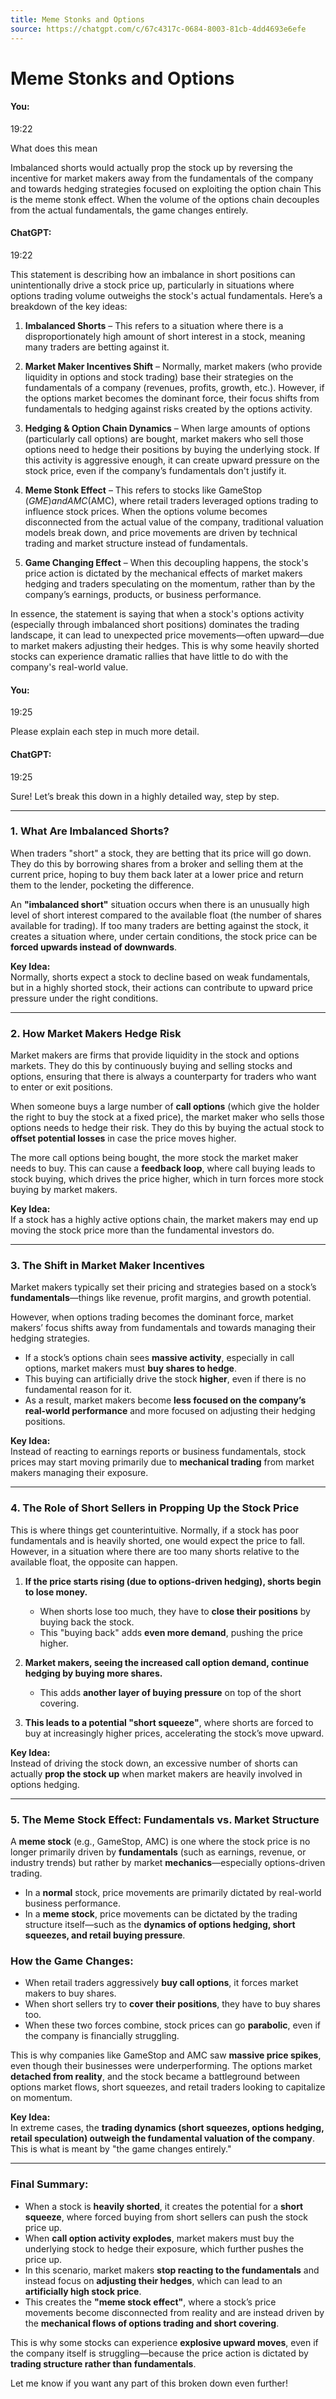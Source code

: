 ```yaml
---
title: Meme Stonks and Options
source: https://chatgpt.com/c/67c4317c-0684-8003-81cb-4dd4693e6efe
---
```


# Meme Stonks and Options

#### You:
<time datetime="2025-03-02T10:22:51.808Z" title="3/2/2025, 7:22:51 PM">19:22</time>

What does this mean 

Imbalanced shorts would actually prop the stock up by reversing the incentive for market makers away from the fundamentals of the company and towards hedging strategies focused on exploiting the option chain
This is the meme stonk effect. When the volume of the options chain decouples from the actual fundamentals, the game changes entirely.


#### ChatGPT:
<time datetime="2025-03-02T10:22:52.367Z" title="3/2/2025, 7:22:52 PM">19:22</time>

This statement is describing how an imbalance in short positions can unintentionally drive a stock price up, particularly in situations where options trading volume outweighs the stock's actual fundamentals. Here’s a breakdown of the key ideas:

1. **Imbalanced Shorts** – This refers to a situation where there is a disproportionately high amount of short interest in a stock, meaning many traders are betting against it.

2. **Market Maker Incentives Shift** – Normally, market makers (who provide liquidity in options and stock trading) base their strategies on the fundamentals of a company (revenues, profits, growth, etc.). However, if the options market becomes the dominant force, their focus shifts from fundamentals to hedging against risks created by the options activity.

3. **Hedging & Option Chain Dynamics** – When large amounts of options (particularly call options) are bought, market makers who sell those options need to hedge their positions by buying the underlying stock. If this activity is aggressive enough, it can create upward pressure on the stock price, even if the company’s fundamentals don't justify it.

4. **Meme Stonk Effect** – This refers to stocks like GameStop ($GME) and AMC ($AMC), where retail traders leveraged options trading to influence stock prices. When the options volume becomes disconnected from the actual value of the company, traditional valuation models break down, and price movements are driven by technical trading and market structure instead of fundamentals.

5. **Game Changing Effect** – When this decoupling happens, the stock's price action is dictated by the mechanical effects of market makers hedging and traders speculating on the momentum, rather than by the company’s earnings, products, or business performance.

In essence, the statement is saying that when a stock's options activity (especially through imbalanced short positions) dominates the trading landscape, it can lead to unexpected price movements—often upward—due to market makers adjusting their hedges. This is why some heavily shorted stocks can experience dramatic rallies that have little to do with the company's real-world value.


#### You:
<time datetime="2025-03-02T10:25:17.735Z" title="3/2/2025, 7:25:17 PM">19:25</time>

Please explain each step in much more detail.

#### ChatGPT:
<time datetime="2025-03-02T10:25:18.217Z" title="3/2/2025, 7:25:18 PM">19:25</time>

Sure! Let’s break this down in a highly detailed way, step by step.

---

### **1. What Are Imbalanced Shorts?**

When traders "short" a stock, they are betting that its price will go down. They do this by borrowing shares from a broker and selling them at the current price, hoping to buy them back later at a lower price and return them to the lender, pocketing the difference.

An **"imbalanced short"** situation occurs when there is an unusually high level of short interest compared to the available float (the number of shares available for trading). If too many traders are betting against the stock, it creates a situation where, under certain conditions, the stock price can be **forced upwards instead of downwards**.

**Key Idea:**\
Normally, shorts expect a stock to decline based on weak fundamentals, but in a highly shorted stock, their actions can contribute to upward price pressure under the right conditions.

---

### **2. How Market Makers Hedge Risk**

Market makers are firms that provide liquidity in the stock and options markets. They do this by continuously buying and selling stocks and options, ensuring that there is always a counterparty for traders who want to enter or exit positions.

When someone buys a large number of **call options** (which give the holder the right to buy the stock at a fixed price), the market maker who sells those options needs to hedge their risk. They do this by buying the actual stock to **offset potential losses** in case the price moves higher.

The more call options being bought, the more stock the market maker needs to buy. This can cause a **feedback loop**, where call buying leads to stock buying, which drives the price higher, which in turn forces more stock buying by market makers.

**Key Idea:**\
If a stock has a highly active options chain, the market makers may end up moving the stock price more than the fundamental investors do.

---

### **3. The Shift in Market Maker Incentives**

Market makers typically set their pricing and strategies based on a stock’s **fundamentals**—things like revenue, profit margins, and growth potential.

However, when options trading becomes the dominant force, market makers’ focus shifts away from fundamentals and towards managing their hedging strategies.

- If a stock’s options chain sees **massive activity**, especially in call options, market makers must **buy shares to hedge**.
- This buying can artificially drive the stock **higher**, even if there is no fundamental reason for it.
- As a result, market makers become **less focused on the company’s real-world performance** and more focused on adjusting their hedging positions.

**Key Idea:**\
Instead of reacting to earnings reports or business fundamentals, stock prices may start moving primarily due to **mechanical trading** from market makers managing their exposure.

---

### **4. The Role of Short Sellers in Propping Up the Stock Price**

This is where things get counterintuitive. Normally, if a stock has poor fundamentals and is heavily shorted, one would expect the price to fall. However, in a situation where there are too many shorts relative to the available float, the opposite can happen.

1. **If the price starts rising (due to options-driven hedging), shorts begin to lose money.**
   - When shorts lose too much, they have to **close their positions** by buying back the stock.
   - This "buying back" adds **even more demand**, pushing the price higher.

2. **Market makers, seeing the increased call option demand, continue hedging by buying more shares.**
   - This adds **another layer of buying pressure** on top of the short covering.

3. **This leads to a potential "short squeeze"**, where shorts are forced to buy at increasingly higher prices, accelerating the stock’s move upward.

**Key Idea:**\
Instead of driving the stock down, an excessive number of shorts can actually **prop the stock up** when market makers are heavily involved in options hedging.

---

### **5. The Meme Stock Effect: Fundamentals vs. Market Structure**

A **meme stock** (e.g., GameStop, AMC) is one where the stock price is no longer primarily driven by **fundamentals** (such as earnings, revenue, or industry trends) but rather by market **mechanics**—especially options-driven trading.

- In a **normal** stock, price movements are primarily dictated by real-world business performance.
- In a **meme stock**, price movements can be dictated by the trading structure itself—such as the **dynamics of options hedging, short squeezes, and retail buying pressure**.

### **How the Game Changes:**

- When retail traders aggressively **buy call options**, it forces market makers to buy shares.
- When short sellers try to **cover their positions**, they have to buy shares too.
- When these two forces combine, stock prices can go **parabolic**, even if the company is financially struggling.

This is why companies like GameStop and AMC saw **massive price spikes**, even though their businesses were underperforming. The options market **detached from reality**, and the stock became a battleground between options market flows, short squeezes, and retail traders looking to capitalize on momentum.

**Key Idea:**\
In extreme cases, the **trading dynamics (short squeezes, options hedging, retail speculation) outweigh the fundamental valuation of the company**. This is what is meant by "the game changes entirely."

---

### **Final Summary:**

- When a stock is **heavily shorted**, it creates the potential for a **short squeeze**, where forced buying from short sellers can push the stock price up.
- When **call option activity explodes**, market makers must buy the underlying stock to hedge their exposure, which further pushes the price up.
- In this scenario, market makers **stop reacting to the fundamentals** and instead focus on **adjusting their hedges**, which can lead to an **artificially high stock price**.
- This creates the **"meme stock effect"**, where a stock’s price movements become disconnected from reality and are instead driven by the **mechanical flows of options trading and short covering**.

This is why some stocks can experience **explosive upward moves**, even if the company itself is struggling—because the price action is dictated by **trading structure rather than fundamentals**.

Let me know if you want any part of this broken down even further!
